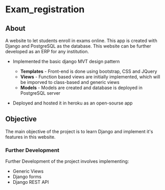 # Exam_registration

## About

A website to let students enroll in exams online. This app is created with Django and PostgreSQL as the database. This website can be further developed as an ERP for any institution.

* Implemented the basic django MVT design pattern
  * **Templates** - Front-end is done using bootstrap, CSS and JQuery
  * **Views** - Function based views are initially implemented, which will be imporved to class-based and generic views
  * **Models** - Models are created and database is deployed in PostgreSQL server

* Deployed and hosted it in heroku as an open-sourse app

## Objective

The main objective of the project is to learn Django and implement it's features in this website. 

### Further Development 

Further Development of the project involves implementing:
* Generic Views
* Django forms
* Django REST API
